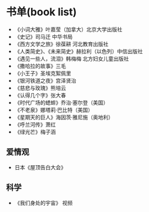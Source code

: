# 书单(book list)

- 《小词大雅》叶嘉莹（加拿大）北京大学出版社
- 《史记》司马迁 中华书局
- 《西方文学之旅》徐葆耕 河北教育出版社
- 《人类简史》、《未来简史》赫拉利（以色列）中信出版社
- 《遇见一些人，流泪》韩梅梅 北方妇女儿童出版社
- 《撒哈拉的故事》三毛
- 《小王子》圣埃克絮佩里
- 《银河铁道之夜》宫泽贤治
- 《慈悲与玫瑰》熊培云
- 《认得几个字》张大春
- 《时代广场的蟋蟀》乔治·塞尔登（美国）
- 《不老泉》娜塔莉·巴比特（美国）
- 《星期天的巨人》海因茨·雅尼施（奥地利）
- 《呼兰河传》萧红
- 《绿光芒》梅子涵

## 爱情观

- 日本《屋顶告白大会》

## 科学

- 《我们身处的宇宙》 视频
